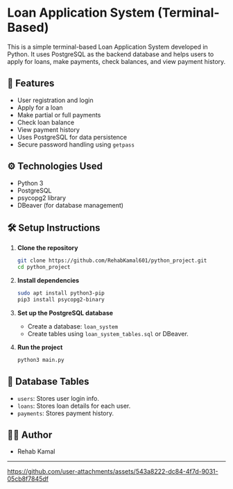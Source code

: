 # Loan Application System (Terminal-Based)

This is a simple terminal-based Loan Application System developed in Python. It uses PostgreSQL as the backend database and helps users to apply for loans, make payments, check balances, and view payment history.

## 📌 Features

- User registration and login
- Apply for a loan
- Make partial or full payments
- Check loan balance
- View payment history
- Uses PostgreSQL for data persistence
- Secure password handling using `getpass`

## ⚙️ Technologies Used

- Python 3
- PostgreSQL
- psycopg2 library
- DBeaver (for database management)

## 🛠️ Setup Instructions

1. **Clone the repository**
   ```bash
   git clone https://github.com/RehabKamal601/python_project.git
   cd python_project
   ```

2. **Install dependencies**
   ```bash
   sudo apt install python3-pip
   pip3 install psycopg2-binary
   ```

3. **Set up the PostgreSQL database**
   - Create a database: `loan_system`
   - Create tables using `loan_system_tables.sql` or DBeaver.

4. **Run the project**
   ```bash
   python3 main.py
   ```

## 📂 Database Tables

- `users`: Stores user login info.
- `loans`: Stores loan details for each user.
- `payments`: Stores payment history.

## 🙋‍♀️ Author

- Rehab Kamal

---


https://github.com/user-attachments/assets/543a8222-dc84-4f7d-9031-05cb8f7845df






